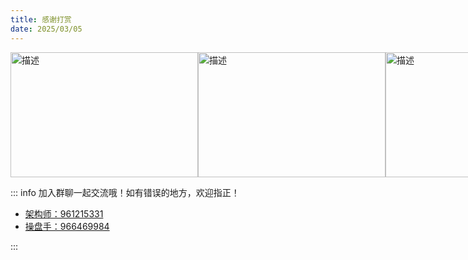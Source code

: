 ```yaml
---
title: 感谢打赏
date: 2025/03/05
---
```


<div style="display: flex; justify-content: space-around;">
    <img src="@source/docs/others/static/收款码-支付宝.jpg" alt="描述" width="300" height="200">
    <img src="@source/docs/others/static/收款码-微信.jpg" alt="描述" width="300" height="200">
    <img src="@source/docs/others/static/收款码-QQ.jpg" alt="描述" width="300" height="200">
</div>

::: info 
加入群聊一起交流哦！如有错误的地方，欢迎指正！

<ul>
    <li><a target="_blank" href="http://qm.qq.com/cgi-bin/qm/qr?_wv=1027&k=_8OK2fsmwKYXliSoqszUCHZ_RnMmcZsm&authKey=KEju9D76HcqTr3vuFLbdkamaqpGVYcvfo%2F%2BlLd04GucOwH0XnMZjeg0a0WUJ7OwQ&noverify=0&group_code=961215331">架构师：961215331</a></li>
    <li><a target="_blank" href="http://qm.qq.com/cgi-bin/qm/qr?_wv=1027&k=1CRaLYPuesGlWXEPQmqwmi2UsTgXebSz&authKey=EReo0mUHRG9%2FGdYsRLClzizP%2BcRIzQCVIIHjfMLUmX%2FpoV4RIoAnQBktkimpKqdD&noverify=0&group_code=966469984">操盘手：966469984</a></li>
</ul>
:::
